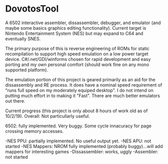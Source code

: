 # DovotosTool

A 6502 interactive assembler, dissassembler, debugger, and emulator (and maybe some basics graphics editing functionality).
Current target is Nintendo Entertainment System (NES) but may expand to C64 and eventually SNES.

The primary purpose of this is reverse engineering of ROMs for static recompilation to support high speed emulation on a
low power target device.  C#/.net/GDI/winforms chosen for rapid development and easy porting and my own personal comfort
(should work fine on any mono supported platform).

The emulation portion of this project is geared primarily as an aid for the dissassembly and RE process.  It does have a
nominal speed requirement of "runs full speed on my moderately equiped desktop".  I do not intend on putting much effort in to 
making it "Fast".  There are much better emulators out there.

Current progress (this project is only about 8 hours of work old as of 10/2/19).  Overall: Not particullarly useful.

6502: fully implemented.  Very buggy.  Some cycle innacuracy for page crossing memory accesses.

-NES PPU: partially implemented.  No useful output yet.
-NES APU: not started
-NES Mappers: NROM fully implemented (probably buggy)...will add mappers for interesting games
-Dissassembler: works, uggly
-Assembler: not started
